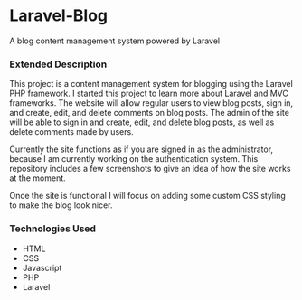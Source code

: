 # Laravel-Blog
A blog content management system powered by Laravel

<h3>Extended Description</h3>
This project is a content management system for blogging using the Laravel PHP framework. I started this project to learn more about Laravel and MVC frameworks. The website will allow regular users to view blog posts, sign in, and create, edit, and delete comments on blog posts. The admin of the site will be able to sign in and create, edit, and delete blog posts, as well as delete comments made by users. 

Currently the site functions as if you are signed in as the administrator, because I am currently working on the authentication system. This repository includes a few screenshots to give an idea of how the site works at the moment.

Once the site is functional I will focus on adding some custom CSS styling to make the blog look nicer.


<h3>Technologies Used</h3>
<ul>
  <li>HTML</li>
  <li>CSS</li>
  <li>Javascript</li>
  <li>PHP</li>
  <li>Laravel</li>
</ul>
